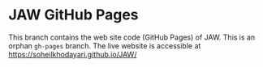 # JAW GitHub Pages

This branch contains the web site code (GitHub Pages) of JAW. This is an orphan `gh-pages` branch. 
The live website is accessible at https://soheilkhodayari.github.io/JAW/

